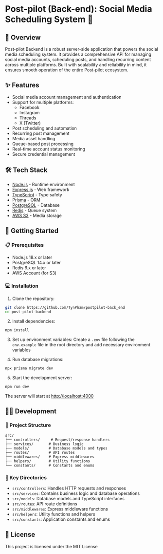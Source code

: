 # Post-pilot (Back-end): Social Media Scheduling System 🚀

## 📝 Overview

Post-pilot Backend is a robust server-side application that powers the social media scheduling system. It provides a comprehensive API for managing social media accounts, scheduling posts, and handling recurring content across multiple platforms. Built with scalability and reliability in mind, it ensures smooth operation of the entire Post-pilot ecosystem.

## ✨ Features

- Social media account management and authentication
- Support for multiple platforms:
  - Facebook
  - Instagram
  - Threads
  - X (Twitter)
- Post scheduling and automation
- Recurring post management
- Media asset handling
- Queue-based post processing
- Real-time account status monitoring
- Secure credential management

## 🛠️ Tech Stack

- [Node.js](https://nodejs.org) - Runtime environment
- [Express.js](https://expressjs.com) - Web framework
- [TypeScript](https://www.typescriptlang.org/) - Type safety
- [Prisma](https://www.prisma.io) - ORM
- [PostgreSQL](https://www.postgresql.org) - Database
- [Redis](https://redis.io) - Queue system
- [AWS S3](https://aws.amazon.com/s3) - Media storage

## 🚀 Getting Started

### 📋 Prerequisites

- Node.js 18.x or later
- PostgreSQL 14.x or later
- Redis 6.x or later
- AWS Account (for S3)

### 💻 Installation

1. Clone the repository:

```bash
git clone https://github.com/TynPham/postpilot-back_end
cd post-pilot-backend
```

2. Install dependencies:

```bash
npm install
```

3. Set up environment variables:
   Create a `.env` file following the `env.example` file in the root directory and add necessary environment variables

4. Run database migrations:

```bash
npx prisma migrate dev
```

5. Start the development server:

```bash
npm run dev
```

The server will start at [http://localhost:4000](http://localhost:4000)

## 👨‍💻 Development

### 📁 Project Structure

```
src/
├── controllers/     # Request/response handlers
├── services/       # Business logic
├── models/         # Database models and types
├── routes/         # API routes
├── middlewares/    # Express middlewares
├── helpers/        # Utility functions
└── constants/      # Constants and enums
```

### 📂 Key Directories

- `src/controllers`: Handles HTTP requests and responses
- `src/services`: Contains business logic and database operations
- `src/models`: Database models and TypeScript interfaces
- `src/routes`: API route definitions
- `src/middlewares`: Express middleware functions
- `src/helpers`: Utility functions and helpers
- `src/constants`: Application constants and enums

## 📄 License

This project is licensed under the MIT License
